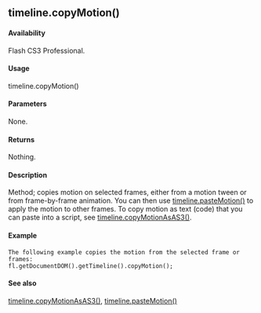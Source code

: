 ## timeline.copyMotion()

#### Availability

Flash CS3 Professional.

#### Usage

timeline.copyMotion()

#### Parameters

None.

#### Returns

Nothing.

#### Description

Method; copies motion on selected frames, either from a motion tween or from frame-by-frame animation. You can then use [timeline.pasteMotion()](#_bookmark1071) to apply the motion to other frames.
To copy motion as text (code) that you can paste into a script, see [timeline.copyMotionAsAS3()](#timeline.copyMotionAsAS3()).

#### Example

```
The following example copies the motion from the selected frame or frames:
fl.getDocumentDOM().getTimeline().copyMotion();

```
#### See also

[timeline.copyMotionAsAS3()](#timeline.copyMotionAsAS3()), [timeline.pasteMotion()](#_bookmark1071)

<span id="timeline.copyMotionAsAS3()" class="anchor"></span>
